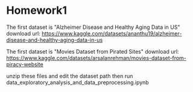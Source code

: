 # Homework1
The first dataset is "Alzheimer Disease and Healthy Aging Data in US"
download url: https://www.kaggle.com/datasets/ananthu19/alzheimer-disease-and-healthy-aging-data-in-us

The first dataset is "Movies Dataset from Pirated Sites"
download url: https://www.kaggle.com/datasets/arsalanrehman/movies-dataset-from-piracy-website


unzip these files and edit the dataset path
then run data_exploratory_analysis_and_data_preprocessing.ipynb
